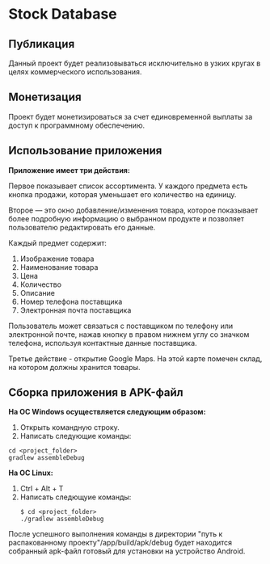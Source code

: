 # Stock Database



## Публикация 

Данный проект будет реализовываться исключительно в узких кругах в целях коммерческого использования.

## Монетизация

Проект будет монетизироваться за счет единовременной выплаты за доступ к программному обеспечению. 

## Использование приложения

**Приложение имеет три действия:**

Первое показывает список ассортимента. У каждого предмета есть кнопка продажи, которая уменьшает его количество на единицу.

Второе — это окно добавление/изменения товара, которое показывает более подробную информацию о выбранном продукте и позволяет пользователю редактировать его данные. 

Каждый предмет содержит:
  1. Изображение товара
  2. Наименование товара
  3. Цена
  4. Количество
  5. Описание
  6. Номер телефона поставщика
  7. Электронная почта поставщика

Пользователь может связаться с поставщиком по телефону или электронной почте, нажав кнопку в правом нижнем углу со значком телефона, используя контактные данные поставщика.

Третье действие - открытие Google Maps. На этой карте помечен склад, на котором должны хранится товары.

## Сборка приложения в APK-файл

**На ОС Windows осуществляется следующим образом:**
  1. Открыть командную строку.
  2. Написать следующие команды:
```
cd <project_folder>
gradlew assembleDebug
```
**На ОС Linux:**
  1. Ctrl + Alt + T
  2. Написать следющуие команды:
     ```
     $ cd <project_folder>
     ./gradlew assembleDebug
     ```

После успешного выполнения команды в директории "путь к распакованному проекту"/app/build/apk/debug будет находится собранный apk-файл готовый для установки на устройство Android.

